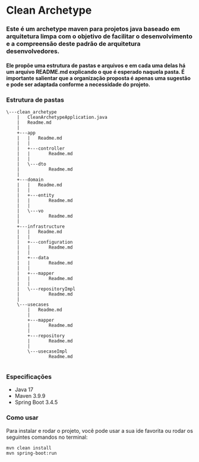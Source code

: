 # Clean Archetype

### Este é um archetype maven para projetos java baseado em arquitetura limpa com o objetivo de facilitar o desenvolvimento e a compreensão deste padrão de arquitetura desenvolvedores.
#### Ele propõe uma estrutura de pastas e arquivos e em cada uma delas há um arquivo README.md explicando o que é esperado naquela pasta. É importante salientar que a organização proposta é apenas uma sugestão e pode ser adaptada conforme a necessidade do projeto.

### Estrutura de pastas

```
\---clean_archetype
    |   CleanArchetypeApplication.java
    |   Readme.md
    |
    +---app
    |   |   Readme.md
    |   |
    |   +---controller
    |   |       Readme.md
    |   |
    |   \---dto
    |           Readme.md
    |
    +---domain
    |   |   Readme.md
    |   |
    |   +---entity
    |   |       Readme.md
    |   |
    |   \---vo
    |           Readme.md
    |
    +---infrastructure
    |   |   Readme.md
    |   |
    |   +---configuration
    |   |       Readme.md
    |   |
    |   +---data
    |   |       Readme.md
    |   |
    |   +---mapper
    |   |       Readme.md
    |   |
    |   \---repositoryImpl
    |           Readme.md
    |
    \---usecases
        |   Readme.md
        |
        +---mapper
        |       Readme.md
        |
        +---repository
        |       Readme.md
        |
        \---usecaseImpl
                Readme.md
             
```

### Especificações
- Java 17
- Maven 3.9.9
- Spring Boot 3.4.5

### Como usar
Para instalar e rodar o projeto, você pode usar a sua ide favorita ou rodar os seguintes comandos no terminal:

```bash
mvn clean install
mvn spring-boot:run
```

